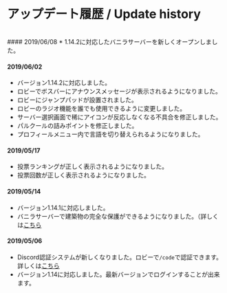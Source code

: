 # アップデート履歴 / Update history

<br>
#### 2019/06/08
 * 1.14.2に対応したバニラサーバーを新しくオープンしました。

#### 2019/06/02
 * バージョン1.14.2に対応しました。
 * ロビーでボスバーにアナウンスメッセージが表示されるようになりました。
 * ロビーにジャンプパッドが設置されました。
 * ロビーのラジオ機能を誰でも使用できるように変更しました。
 * サーバー選択画面で稀にアイコンが反応しなくなる不具合を修正しました。
 * パルクールの詰みポイントを修正しました。
 * プロフィールメニュー内で言語を切り替えられるようになりました。


#### 2019/05/17
 * 投票ランキングが正しく表示されるようになりました。
 * 投票回数が正しく表示されるようになりました。  


#### 2019/05/14
 * バージョン1.14.1に対応しました。
 * バニラサーバーで建築物の完全な保護ができるようになりました。（詳しくは[こちら](build_protection.md)  


#### 2019/05/06
 * Discord認証システムが新しくなりました。ロビーで``/code``で認証できます。詳しくは[こちら](discord.md)
 * バージョン1.14に対応しました。最新バージョンでログインすることが出来ます。
